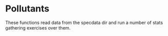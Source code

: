# Pollutants

These functions read data from the specdata dir and run a number of stats gathering exercises over them.